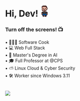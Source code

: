 <h1 align="left">Hi, Dev! <img src="gif_fred_d.gif" width="25px"> </h1>

###  Turn off the screens! 📺

▪ 👨🏻‍🍳 Software Cook<br>
▪ 💻 Web Full Stack<br>
▪ 🤖 Master's Degree in AI<br>
▪ 🎓 Full Professor at @CPS<br>
▪ ⛅ Linux Cloud & Cyber Security<br>
▪ 🛠️ Worker since Windows 3.11<br>
<br><br>
<a href="https://www.linkedin.com/in/fbamuniz/" target="_blank"><img src="https://img.shields.io/badge/-LinkedIn-%230077B5?style=for-the-badge&logo=linkedin&logoColor=white" target="_blank"></a> 
